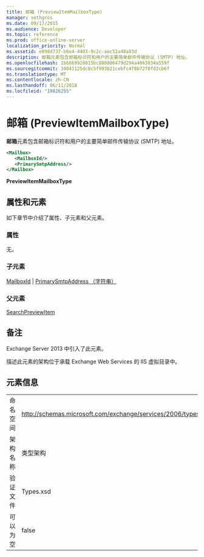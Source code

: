 ```yaml
---
title: 邮箱 (PreviewItemMailboxType)
manager: sethgros
ms.date: 09/17/2015
ms.audience: Developer
ms.topic: reference
ms.prod: office-online-server
localization_priority: Normal
ms.assetid: e898d737-b6e4-4403-9c2c-aec52a48a83d
description: 邮箱元素包含邮箱标识符和用户的主要简单邮件传输协议 (SMTP) 地址。
ms.openlocfilehash: 1b6669928015bc880806479d294a4063034a559f
ms.sourcegitcommit: 34041125dc8c5f993b21cebfc4f8b72f0fd2cb6f
ms.translationtype: MT
ms.contentlocale: zh-CN
ms.lasthandoff: 06/11/2018
ms.locfileid: "19826255"
---
```

# <a name="mailbox-previewitemmailboxtype"></a>邮箱 (PreviewItemMailboxType)

**邮箱**元素包含邮箱标识符和用户的主要简单邮件传输协议 (SMTP) 地址。 
  
```XML
<Mailbox>
   <MailboxId/>
   <PrimarySmtpAddress/>
</Mailbox>
```

**PreviewItemMailboxType**

## <a name="attributes-and-elements"></a>属性和元素

如下章节中介绍了属性、子元素和父元素。
  
### <a name="attributes"></a>属性

无。
  
### <a name="child-elements"></a>子元素

[MailboxId](mailboxid.md) | [PrimarySmtpAddress （字符串）](primarysmtpaddress-string.md)
  
### <a name="parent-elements"></a>父元素

[SearchPreviewItem](searchpreviewitem.md)
  
## <a name="remarks"></a>备注

Exchange Server 2013 中引入了此元素。
  
描述此元素的架构位于承载 Exchange Web Services 的 IIS 虚拟目录中。
  
## <a name="element-information"></a>元素信息

|||
|:-----|:-----|
|命名空间  <br/> |http://schemas.microsoft.com/exchange/services/2006/types  <br/> |
|架构名称  <br/> |类型架构  <br/> |
|验证文件  <br/> |Types.xsd  <br/> |
|可以为空  <br/> |false  <br/> |
   

